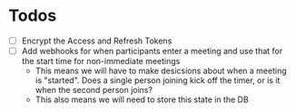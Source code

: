 # Todos

- [ ] Encrypt the Access and Refresh Tokens
- [ ] Add webhooks for when participants enter a meeting and use that for the start time for non-immediate meetings
  - This means we will have to make desicsions about when a meeting is "started". Does a single person joining kick off the timer, or is it when the second person joins?
  - This also means we will need to store this state in the DB
